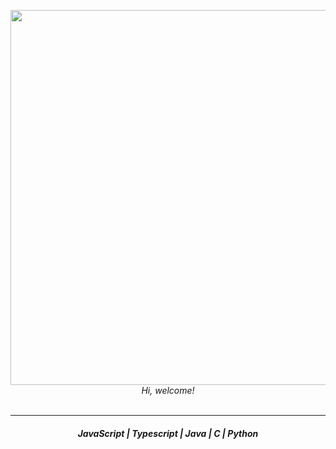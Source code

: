 <p align="center">
    <img width="600px" src="https://i.imgur.com/bGNL2u3.gif"/> <br>
    <em>
        Hi, welcome!<br>
    </em>
    <br>
</p>
<hr>
<h5 align="center">JavaScript | Typescript | Java | C | Python </h5>

